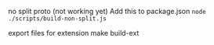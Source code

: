 

no split proto (not working yet)
Add this to package.json
`node ./scripts/build-non-split.js`



export files for extension
make build-ext